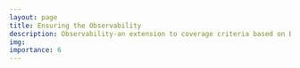 ```yaml
---
layout: page
title: Ensuring the Observability
description: Observability-an extension to coverage criteria based on Boolean expressions that combines the obligations of a host criterion with an additional path condition that increases the likelihood that a fault encountered will propagate to a monitored variable.
img: 
importance: 6
---
```


